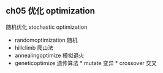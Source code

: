 ## ch05 优化 optimization

随机优化 stochastic optimization

* randomoptimization 随机
* hillclimb 爬山法
* annealingoptimize 模拟退火
* geneticoptimize 遗传算法
        * mutate 变异
        * crossover 交叉
